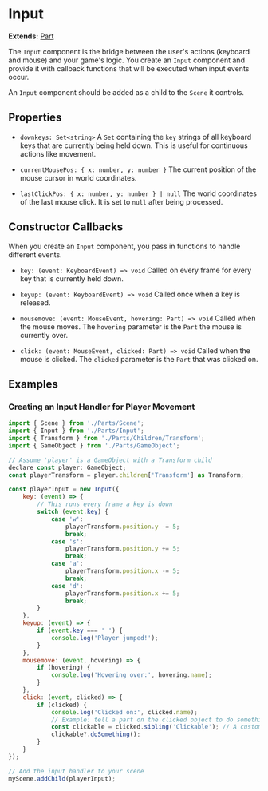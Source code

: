 # Input

**Extends:** [Part](./Part.md)

The `Input` component is the bridge between the user's actions (keyboard and mouse) and your game's logic. You create an `Input` component and provide it with callback functions that will be executed when input events occur.

An `Input` component should be added as a child to the `Scene` it controls.

## Properties

-   `downkeys: Set<string>`
    A `Set` containing the `key` strings of all keyboard keys that are currently being held down. This is useful for continuous actions like movement.

-   `currentMousePos: { x: number, y: number }`
    The current position of the mouse cursor in world coordinates.

-   `lastClickPos: { x: number, y: number } | null`
    The world coordinates of the last mouse click. It is set to `null` after being processed.

## Constructor Callbacks

When you create an `Input` component, you pass in functions to handle different events.

-   `key: (event: KeyboardEvent) => void`
    Called on every frame for every key that is currently held down.

-   `keyup: (event: KeyboardEvent) => void`
    Called once when a key is released.

-   `mousemove: (event: MouseEvent, hovering: Part) => void`
    Called when the mouse moves. The `hovering` parameter is the `Part` the mouse is currently over.

-   `click: (event: MouseEvent, clicked: Part) => void`
    Called when the mouse is clicked. The `clicked` parameter is the `Part` that was clicked on.

## Examples

### Creating an Input Handler for Player Movement

```javascript
import { Scene } from './Parts/Scene';
import { Input } from './Parts/Input';
import { Transform } from './Parts/Children/Transform';
import { GameObject } from './Parts/GameObject';

// Assume 'player' is a GameObject with a Transform child
declare const player: GameObject;
const playerTransform = player.children['Transform'] as Transform;

const playerInput = new Input({
    key: (event) => {
        // This runs every frame a key is down
        switch (event.key) {
            case 'w':
                playerTransform.position.y -= 5;
                break;
            case 's':
                playerTransform.position.y += 5;
                break;
            case 'a':
                playerTransform.position.x -= 5;
                break;
            case 'd':
                playerTransform.position.x += 5;
                break;
        }
    },
    keyup: (event) => {
        if (event.key === ' ') {
            console.log('Player jumped!');
        }
    },
    mousemove: (event, hovering) => {
        if (hovering) {
            console.log('Hovering over:', hovering.name);
        }
    },
    click: (event, clicked) => {
        if (clicked) {
            console.log('Clicked on:', clicked.name);
            // Example: tell a part on the clicked object to do something
            const clickable = clicked.sibling('Clickable'); // A custom part
            clickable?.doSomething();
        }
    }
});

// Add the input handler to your scene
myScene.addChild(playerInput);
```
